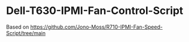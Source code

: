 # Dell-T630-IPMI-Fan-Control-Script
Based on https://github.com/Jono-Moss/R710-IPMI-Fan-Speed-Script/tree/main
